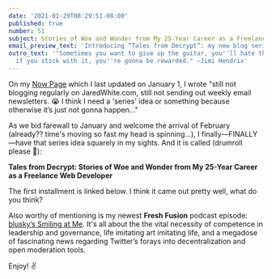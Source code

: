 ```yaml
---
date: '2021-01-29T08:29:51-08:00'
published: true
number: 51
subject: Stories of Woe and Wonder from My 25-Year Career as a Freelance Web Developer
email_preview_text: 'Introducing “Tales from Decrypt”: my new blog series for 2021…'
outro_text: '"Sometimes you want to give up the guitar, you''ll hate the guitar. But
  if you stick with it, you''re gonna be rewarded." –Jimi Hendrix'
---
```


On my [Now Page](https://jaredwhite.com/now/) which I last updated on January 1, I wrote "still not blogging regularly on JaredWhite.com, still not sending out weekly email newsletters. 😭 I think I need a 'series' idea or something because otherwise it’s just not gonna happen…"

As we bid farewall to January and welcome the arrival of February (already?? time's moving so fast my head is spinning…), I finally—FINALLY—have that series idea squarely in my sights. And it is called (drumroll please 🥁):

**Tales from Decrypt: Stories of Woe and Wonder from My 25-Year Career as a Freelance Web Developer**

The first installment is linked below. I think it came out pretty well, what do you think?

Also worthy of mentioning is my newest **Fresh Fusion** podcast episode: [blusky’s Smiling at Me](https://jaredwhite.com/podcast/63/). It's all about the the vital necessity of competence in leadership and governance, life imitating art imitating life, and a megadose of fascinating news regarding Twitter’s forays into decentralization and open moderation tools.

Enjoy! ✌️
